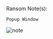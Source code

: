 Ransom Note(s): 
```
Popup Window
```
![note](https://github.com/user-attachments/assets/027707e7-f8f6-40c4-97d0-3dfee781ea4c)
